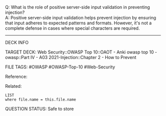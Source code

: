 Q: What is the role of positive server-side input validation in preventing injection?  
A: Positive server-side input validation helps prevent injection by ensuring that input adheres to expected patterns and formats. However, it's not a complete defense in cases where special characters are required.
<!--ID: 1697070656132-->

---

DECK INFO

TARGET DECK: Web Security::OWASP Top 10::OAOT - Anki owasp top 10 - owasp::Part IV - A03 2021-Injection::Chapter 2 - How to Prevent

FILE TAGS: #OWASP #OWASP-Top-10 #Web-Security

Reference:

Related:

```dataview
LIST
where file.name = this.file.name
```

QUESTION STATUS: Safe to store